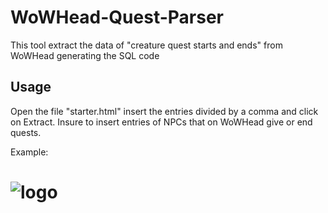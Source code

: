 # WoWHead-Quest-Parser
This tool extract the data of "creature quest starts and ends" from WoWHead generating the SQL code

## Usage

Open the file "starter.html" insert the entries divided by a comma and click on Extract.
Insure to insert entries of NPCs that on WoWHead give or end quests.

Example:

# ![logo](https://raw.githubusercontent.com/Helias/WoWHead-Quest-Parser/master/screen.png)